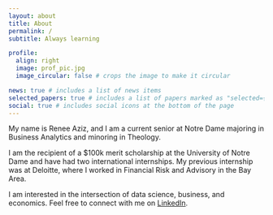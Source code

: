 ```yaml
---
layout: about
title: About
permalink: /
subtitle: Always learning

profile:
  align: right
  image: prof_pic.jpg
  image_circular: false # crops the image to make it circular

news: true # includes a list of news items
selected_papers: true # includes a list of papers marked as "selected={true}"
social: true # includes social icons at the bottom of the page
---
```


My name is Renee Aziz, and I am a current senior at Notre Dame majoring in Business Analytics and minoring in Theology. 

I am the recipient of a $100k merit scholarship at the University of Notre Dame and have had two international internships. My previous internship was at Deloitte, where I worked in Financial Risk and Advisory in the Bay Area.

I am interested in the intersection of data science, business, and economics. Feel free to connect with me on [LinkedIn](https://www.linkedin.com/in/reneeaziz/).

